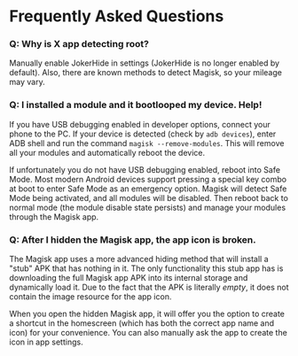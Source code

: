 # Frequently Asked Questions

### Q: Why is X app detecting root?

Manually enable JokerHide in settings (JokerHide is no longer enabled by default). Also, there are known methods to detect Magisk, so your mileage may vary.

### Q: I installed a module and it bootlooped my device. Help!

If you have USB debugging enabled in developer options, connect your phone to the PC. If your device is detected (check by `adb devices`), enter ADB shell and run the command `magisk --remove-modules`. This will remove all your modules and automatically reboot the device.

If unfortunately you do not have USB debugging enabled, reboot into Safe Mode. Most modern Android devices support pressing a special key combo at boot to enter Safe Mode as an emergency option. Magisk will detect Safe Mode being activated, and all modules will be disabled. Then reboot back to normal mode (the module disable state persists) and manage your modules through the Magisk app.

### Q: After I hidden the Magisk app, the app icon is broken.

The Magisk app uses a more advanced hiding method that will install a "stub" APK that has nothing in it. The only functionality this stub app has is downloading the full Magisk app APK into its internal storage and dynamically load it. Due to the fact that the APK is literally *empty*, it does not contain the image resource for the app icon.

When you open the hidden Magisk app, it will offer you the option to create a shortcut in the homescreen (which has both the correct app name and icon) for your convenience. You can also manually ask the app to create the icon in app settings.
